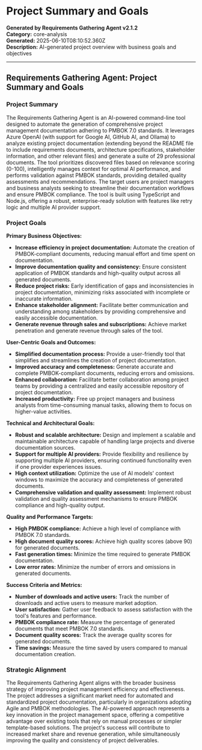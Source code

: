 # Project Summary and Goals

**Generated by Requirements Gathering Agent v2.1.2**  
**Category:** core-analysis  
**Generated:** 2025-06-10T08:10:52.360Z  
**Description:** AI-generated project overview with business goals and objectives

---

## Requirements Gathering Agent: Project Summary and Goals

### Project Summary

The Requirements Gathering Agent is an AI-powered command-line tool designed to automate the generation of comprehensive project management documentation adhering to PMBOK 7.0 standards.  It leverages Azure OpenAI (with support for Google AI, GitHub AI, and Ollama) to analyze existing project documentation (extending beyond the README file to include requirements documents, architecture specifications, stakeholder information, and other relevant files) and generate a suite of 29 professional documents.  The tool prioritizes discovered files based on relevance scoring (0-100), intelligently manages context for optimal AI performance, and performs validation against PMBOK standards, providing detailed quality assessments and recommendations.  The target users are project managers and business analysts seeking to streamline their documentation workflows and ensure PMBOK compliance.  The tool is built using TypeScript and Node.js, offering a robust, enterprise-ready solution with features like retry logic and multiple AI provider support.


### Project Goals

**Primary Business Objectives:**

* **Increase efficiency in project documentation:**  Automate the creation of PMBOK-compliant documents, reducing manual effort and time spent on documentation.
* **Improve documentation quality and consistency:** Ensure consistent application of PMBOK standards and high-quality output across all generated documents.
* **Reduce project risks:**  Early identification of gaps and inconsistencies in project documentation, minimizing risks associated with incomplete or inaccurate information.
* **Enhance stakeholder alignment:** Facilitate better communication and understanding among stakeholders by providing comprehensive and easily accessible documentation.
* **Generate revenue through sales and subscriptions:** Achieve market penetration and generate revenue through sales of the tool.


**User-Centric Goals and Outcomes:**

* **Simplified documentation process:** Provide a user-friendly tool that simplifies and streamlines the creation of project documentation.
* **Improved accuracy and completeness:** Generate accurate and complete PMBOK-compliant documents, reducing errors and omissions.
* **Enhanced collaboration:** Facilitate better collaboration among project teams by providing a centralized and easily accessible repository of project documentation.
* **Increased productivity:** Free up project managers and business analysts from time-consuming manual tasks, allowing them to focus on higher-value activities.


**Technical and Architectural Goals:**

* **Robust and scalable architecture:** Design and implement a scalable and maintainable architecture capable of handling large projects and diverse documentation sources.
* **Support for multiple AI providers:** Provide flexibility and resilience by supporting multiple AI providers, ensuring continued functionality even if one provider experiences issues.
* **High context utilization:** Optimize the use of AI models' context windows to maximize the accuracy and completeness of generated documents.
* **Comprehensive validation and quality assessment:** Implement robust validation and quality assessment mechanisms to ensure PMBOK compliance and high-quality output.


**Quality and Performance Targets:**

* **High PMBOK compliance:** Achieve a high level of compliance with PMBOK 7.0 standards.
* **High document quality scores:** Achieve high quality scores (above 90) for generated documents.
* **Fast generation times:** Minimize the time required to generate PMBOK documentation.
* **Low error rates:** Minimize the number of errors and omissions in generated documents.


**Success Criteria and Metrics:**

* **Number of downloads and active users:** Track the number of downloads and active users to measure market adoption.
* **User satisfaction:** Gather user feedback to assess satisfaction with the tool's features and performance.
* **PMBOK compliance rate:** Measure the percentage of generated documents that meet PMBOK 7.0 standards.
* **Document quality scores:** Track the average quality scores for generated documents.
* **Time savings:** Measure the time saved by users compared to manual documentation creation.


### Strategic Alignment

The Requirements Gathering Agent aligns with the broader business strategy of improving project management efficiency and effectiveness.  The project addresses a significant market need for automated and standardized project documentation, particularly in organizations adopting Agile and PMBOK methodologies.  The AI-powered approach represents a key innovation in the project management space, offering a competitive advantage over existing tools that rely on manual processes or simpler template-based solutions.  The project's success will contribute to increased market share and revenue generation, while simultaneously improving the quality and consistency of project deliverables.
